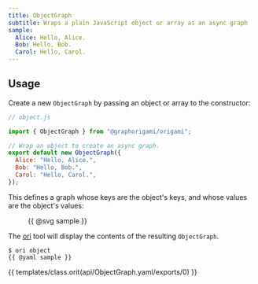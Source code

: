 ```yaml
---
title: ObjectGraph
subtitle: Wraps a plain JavaScript object or array as an async graph
sample:
  Alice: Hello, Alice.
  Bob: Hello, Bob.
  Carol: Hello, Carol.
---
```


## Usage

Create a new `ObjectGraph` by passing an object or array to the constructor:

```js
// object.js

import { ObjectGraph } from "@graphorigami/origami";

// Wrap an object to create an async graph.
export default new ObjectGraph({
  Alice: "Hello, Alice.",
  Bob: "Hello, Bob.",
  Carol: "Hello, Carol.",
});
```

This defines a graph whose keys are the object's keys, and whose values are the object's values:

<figure>
{{ @svg sample }}
</figure>

The [ori](/ori) tool will display the contents of the resulting `ObjectGraph`.

```console
$ ori object
{{ @yaml sample }}
```

{{ templates/class.orit(api/ObjectGraph.yaml/exports/0) }}
